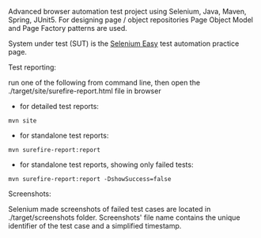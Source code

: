 Advanced browser automation test project using Selenium, Java, Maven, Spring, JUnit5. For designing page / object repositories 
Page Object Model and Page Factory patterns are used.

System under test (SUT) is the [Selenium Easy](https://www.seleniumeasy.com/test/) test automation practice page.

Test reporting:

run one of the following from command line, then open the ./target/site/surefire-report.html file in browser
* for detailed test reports:
```
mvn site
```

* for standalone test reports:
```
mvn surefire-report:report
```

* for standalone test reports, showing only failed tests:
```
mvn surefire-report:report -DshowSuccess=false
```

Screenshots:

Selenium made screenshots of failed test cases are located in ./target/screenshots folder. Screenshots' file name contains the unique identifier
of the test case and a simplified timestamp.
